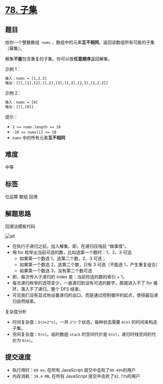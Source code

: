 # [78. 子集](https://leetcode-cn.com/problems/subsets/)

## 题目

给你一个整数数组  `nums` ，数组中的元素**互不相同**。返回该数组所有可能的子集（幂集）。

解集**不能**包含重复的子集。你可以按**任意顺序**返回解集。

示例 1：

```txt
输入：nums = [1,2,3]
输出：[[],[1],[2],[1,2],[3],[1,3],[2,3],[1,2,3]]
```

示例 2：

```txt
输入：nums = [0]
输出：[[],[0]]
```

提示：

- `1 <= nums.length <= 10`
- `-10 <= nums[i] <= 10`
- `nums` 中的所有元素**互不相同**

## 难度

中等

## 标签

位运算 数组 回溯

## 解题思路

回溯法模板代码

![alt](https://pic.leetcode-cn.com/1600565878-FTjJsK-image.png)

- 在执行子递归之前，加入解集，即，在递归压栈前 “做事情”。
- 用 for 枚举出当前可选的数，比如选第一个数时：1、2、3 可选
  - 如果第一个数选 1，选第二个数，2、3 可选；
  - 如果第一个数选 2，选第二个数，只有 3 可选（不能选 1，产生重复组合）
  - 如果第一个数选 3，没有第二个数可选
- 即，每次传入子递归的 index 是：当前你选的数的索引 + 1。
- 每次递归枚举的选项变少，一直递归到没有可选的数字，那就进入不了 for 循环，落入不了递归，整个 DFS 结束。
- 可见我们没有显式地设置递归的出口，而是通过控制循环的起点，使得最后递归自然结束。

复杂度分析

- 时间复杂度：`O(n×2^n)`。一共 `2^n` 个状态，每种状态需要 `O(n)` 的时间来构造子集。
- 空间复杂度：`O(n)`。临时数组 `stack` 的空间代价是 `O(n)`，递归时栈空间的代价为 `O(n)`。

## 提交速度

- 执行用时：`60 ms`, 在所有 JavaScript 提交中击败了`99.49%`的用户
- 内存消耗：`39.4 MB`, 在所有 JavaScript 提交中击败了`92.77%`的用户
